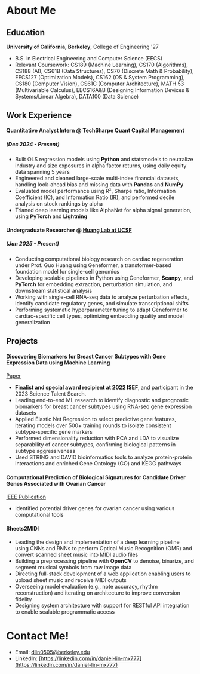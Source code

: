 # About Me

## Education
**University of California, Berkeley**, College of Engineering '27
* B.S. in Electrical Engineering and Computer Science (EECS)
* Relevant Coursework: CS189 (Machine Learning), CS170 (Algorithms), CS188 (AI), CS61B (Data Structures), CS70 (Discrete Math & Probability), EECS127 (Optimization Models), CS162 (OS & System Programming), CS180 (Computer Vision), CS61C (Computer Architecture), MATH 53 (Multivariable Calculus), EECS16A&B (Designing Information Devices & Systems/Linear Algebra), DATA100 (Data Science)


## Work Experience

#### Quantitative Analyst Intern @ TechSharpe Quant Capital Management 
##### (***Dec 2024 - Present***)
*	Built OLS regression models using **Python** and statsmodels to neutralize industry and size exposures in alpha factor returns, using daily equity data spanning 5 years
*	Engineered and cleaned large-scale multi-index financial datasets, handling look-ahead bias and missing data with **Pandas** and **NumPy**
*	Evaluated model performance using R², Sharpe ratio, Information Coefficient (IC), and Information Ratio (IR), and performed decile analysis on stock rankings by alpha
*	Trianed deep learning models like AlphaNet for alpha signal generation, using **PyTorch** and **Lightning**


#### Undergraduate Researcher @ [Huang Lab at UCSF](https://scvrb-core.ucsf.edu/~huang/lab/Research.html)
##### (***Jan 2025 - Present***)
*	Conducting computational biology research on cardiac regeneration under Prof. Guo Huang using Geneformer, a transformer-based foundation model for single-cell genomics
*	Developing scalable pipelines in Python using Geneformer, **Scanpy**, and **PyTorch** for embedding extraction, perturbation simulation, and downstream statistical analysis
*	Working with single-cell RNA-seq data to analyze perturbation effects, identify candidate regulatory genes, and simulate transcriptional shifts
* Performing systematic hyperparameter tuning to adapt Geneformer to cardiac-specific cell types, optimizing embedding quality and model generalization


## Projects

#### Discovering Biomarkers for Breast Cancer Subtypes with Gene Expression Data using Machine Learning
[Paper](https://drive.google.com/file/d/11jV82yGMEHr77B_zYCY7HzYi8-tEApct/view?usp=sharing)
* **Finalist and special award recipient at 2022 ISEF**, and participant in the 2023 Science Talent Search.
* Leading end-to-end ML research to identify diagnostic and prognostic biomarkers for breast cancer subtypes using RNA-seq gene expression datasets
*	Applied Elastic Net Regression to select predictive gene features, iterating models over 500+ training rounds to isolate consistent subtype-specific gene markers
*	Performed dimensionality reduction with PCA and LDA to visualize separability of cancer subtypes, confirming biological patterns in subtype aggressiveness
*	Used STRING and DAVID bioinformatics tools to analyze protein-protein interactions and enriched Gene Ontology (GO) and KEGG pathways

#### Computational Prediction of Biological Signatures for Candidate Driver Genes Associated with Ovarian Cancer
[IEEE Publication](https://ieeexplore.ieee.org/document/9669275)
* Identified potential driver genes for ovarian cancer using various computational tools 

#### Sheets2MIDI
* Leading the design and implementation of a deep learning pipeline using CNNs and RNNs to perform Optical Music Recognition (OMR) and convert scanned sheet music into MIDI audio files
* Building a preprocessing pipeline with **OpenCV** to denoise, binarize, and segment musical symbols from raw image data
* Directing full-stack development of a web application enabling users to upload sheet music and receive MIDI outputs
* Overseeing model evaluation (e.g., note accuracy, rhythm reconstruction) and iterating on architecture to improve conversion fidelity
* Designing system architecture with support for RESTful API integration to enable scalable programmatic access

# Contact Me!
- Email: dlin0505@berkeley.edu
- LinkedIn: [https://linkedin.com/in/daniel-lin-mx777](https://linkedin.com/in/daniel-lin-mx777)
